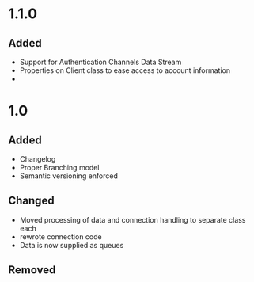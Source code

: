 # 1.1.0

## Added
- Support for Authentication Channels Data Stream
- Properties on Client class to ease access to account information
- 

# 1.0

## Added
- Changelog
- Proper Branching model
- Semantic versioning enforced

## Changed
- Moved processing of data and connection handling to separate class each
- rewrote connection code
- Data is now supplied as queues


## Removed
